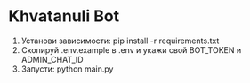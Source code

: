 
# Khvatanuli Bot
1. Установи зависимости: pip install -r requirements.txt
2. Скопируй .env.example в .env и укажи свой BOT_TOKEN и ADMIN_CHAT_ID
3. Запусти: python main.py

